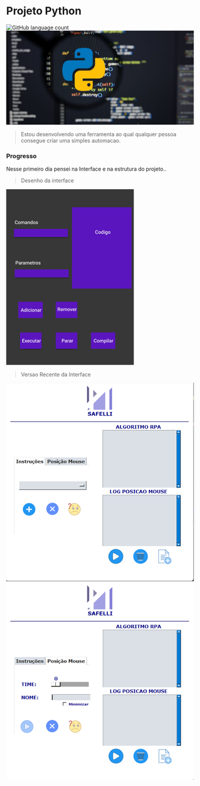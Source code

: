 # Projeto Python

<!---Esses são exemplos. Veja https://shields.io para outras pessoas ou para personalizar este conjunto de escudos. Você pode querer incluir dependências, status do projeto e informações de licença aqui--->

![GitHub language count](https://img.shields.io/badge/python-14354C?style=for-the-badge&logo=python&logoColor=white)
<img src="img/python.png" alt="python">

> Estou desenvolvendo uma ferramenta ao qual qualquer pessoa consegue criar uma simples automacao.

### Progresso

 Nesse primeiro dia pensei na Interface e na estrutura do projeto..

> Desenho da interface

<img src="img/Interface.png" alt="interface">

> Versao Recente da Interface

<img src="doc/img/home.png" alt="home">
<img src="doc/img/home2.png" alt="home2">
